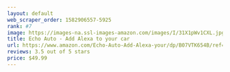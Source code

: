 ```yaml
---
layout: default 
﻿web_scraper_order: 1582906557-5925
rank: #7
image: https://images-na.ssl-images-amazon.com/images/I/31X1pWv1CXL.jpg
title: Echo Auto - Add Alexa to your car
url: https://www.amazon.com/Echo-Auto-Add-Alexa-your/dp/B07VTK654B/ref=zg_mw_electronics_7?_encoding=UTF8&psc=1&refRID=57162F156C34G7WF8S8A
reviews: 3.5 out of 5 stars
price: $49.99 
---
```

